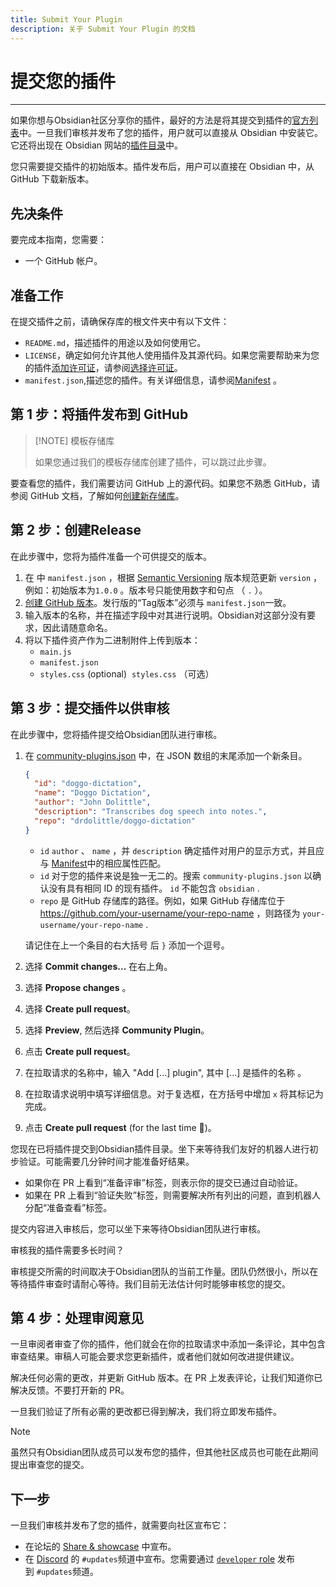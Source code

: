 ```yaml
---
title: Submit Your Plugin
description: 关于 Submit Your Plugin 的文档
---
```

<!--
 * @Author: Raistlind johnd0712@gmail.com
 * @Date: 2024-01-18 10:18:00
 * @LastEditors: Raistlind
 * @LastEditTime: 2024-01-18 10:18:00
 * @Description:
-->

# 提交您的插件

---

如果你想与Obsidian社区分享你的插件，最好的方法是将其提交到插件的[官方列表](https://github.com/obsidianmd/obsidian-releases/blob/master/community-plugins.json)中。一旦我们审核并发布了您的插件，用户就可以直接从 Obsidian 中安装它。它还将出现在 Obsidian 网站的[插件目录](https://obsidian.md/plugins)中。

您只需要提交插件的初始版本。插件发布后，用户可以直接在 Obsidian 中，从 GitHub 下载新版本。

## 先决条件

要完成本指南，您需要：

- 一个 GitHub 帐户。

## 准备工作

在提交插件之前，请确保存库的根文件夹中有以下文件：

- `README.md`，描述插件的用途以及如何使用它。
- `LICENSE`，确定如何允许其他人使用插件及其源代码。如果您需要帮助来为您的插件[添加许可证](https://docs.github.com/en/communities/setting-up-your-project-for-healthy-contributions/adding-a-license-to-a-repository)，请参阅[选择许可证](https://choosealicense.com/)。
- `manifest.json`,描述您的插件。有关详细信息，请参阅[Manifest](https://docs.obsidian.md/Reference/Manifest) 。

## 第 1 步：将插件发布到 GitHub

> [!NOTE] 模板存储库
>
> 如果您通过我们的模板存储库创建了插件，可以跳过此步骤。

要查看您的插件，我们需要访问 GitHub 上的源代码。如果您不熟悉 GitHub，请参阅 GitHub 文档，了解如何[创建新存储库](https://docs.github.com/en/repositories/creating-and-managing-repositories/creating-a-new-repository)。

## 第 2 步：创建Release

在此步骤中，您将为插件准备一个可供提交的版本。

1. 在 中 `manifest.json` ，根据 [Semantic Versioning](https://semver.org/) 版本规范更新 `version` ，例如：初始版本为`1.0.0` 。版本号只能使用数字和句点 （ `.` ）。
2. [创建 GitHub 版本](https://docs.github.com/en/repositories/releasing-projects-on-github/managing-releases-in-a-repository#creating-a-release)。发行版的“Tag版本”必须与 `manifest.json`一致。
3. 输入版本的名称，并在描述字段中对其进行说明。Obsidian对这部分没有要求，因此请随意命名。
4. 将以下插件资产作为二进制附件上传到版本：
   - `main.js`
   - `manifest.json`
   - `styles.css` (optional)  `styles.css` （可选）

## 第 3 步：提交插件以供审核

在此步骤中，您将插件提交给Obsidian团队进行审核。

1. 在 [community-plugins.json](https://github.com/obsidianmd/obsidian-releases/edit/master/community-plugins.json) 中，在 JSON 数组的末尾添加一个新条目。

   ```json
   {
     "id": "doggo-dictation",
     "name": "Doggo Dictation",
     "author": "John Dolittle",
     "description": "Transcribes dog speech into notes.",
     "repo": "drdolittle/doggo-dictation"
   }
   ```

   - `id` `author` 、 `name` ，并 `description` 确定插件对用户的显示方式，并且应与 [Manifest](https://docs.obsidian.md/Reference/Manifest)中的相应属性匹配。
   - `id` 对于您的插件来说是独一无二的。搜索 `community-plugins.json` 以确认没有具有相同 ID 的现有插件。 `id` 不能包含 `obsidian` .
   - `repo` 是 GitHub 存储库的路径。例如，如果 GitHub 存储库位于 https://github.com/your-username/your-repo-name ，则路径为 `your-username/your-repo-name` .

   请记住在上一个条目的右大括号 后 `}` 添加一个逗号。

2. 选择 **Commit changes...** 在右上角。
3. 选择 **Propose changes** 。
4. 选择 **Create pull request**。
5. 选择 **Preview**, 然后选择 **Community Plugin**。
6. 点击 **Create pull request**。
7. 在拉取请求的名称中，输入 "Add [...] plugin", 其中 [...] 是插件的名称 。
8. 在拉取请求说明中填写详细信息。对于复选框，在方括号中增加 `x` 将其标记为完成。
9. 点击 **Create pull request** (for the last time 🤞)。

您现在已将插件提交到Obsidian插件目录。坐下来等待我们友好的机器人进行初步验证。可能需要几分钟时间才能准备好结果。

- 如果你在 PR 上看到“准备评审”标签，则表示你的提交已通过自动验证。
- 如果在 PR 上看到“验证失败”标签，则需要解决所有列出的问题，直到机器人分配“准备查看”标签。

提交内容进入审核后，您可以坐下来等待Obsidian团队进行审核。

审核我的插件需要多长时间？

审核提交所需的时间取决于Obsidian团队的当前工作量。团队仍然很小，所以在等待插件审查时请耐心等待。我们目前无法估计何时能够审核您的提交。

## 第 4 步：处理审阅意见

一旦审阅者审查了你的插件，他们就会在你的拉取请求中添加一条评论，其中包含审查结果。审稿人可能会要求您更新插件，或者他们就如何改进提供建议。

解决任何必需的更改，并更新 GitHub 版本。在 PR 上发表评论，让我们知道你已解决反馈。不要打开新的 PR。

一旦我们验证了所有必需的更改都已得到解决，我们将立即发布插件。

> [!NOTE]
> 虽然只有Obsidian团队成员可以发布您的插件，但其他社区成员也可能在此期间提出审查您的提交。

## 下一步

一旦我们审核并发布了您的插件，就需要向社区宣布它：

- 在论坛的 [Share & showcase](https://forum.obsidian.md/c/share-showcase/9) 中宣布。
- 在 [Discord](https://discord.gg/veuWUTm) 的 `#updates`频道中宣布。您需要通过 [`developer` role](https://discord.com/channels/686053708261228577/702717892533157999/830492034807758859) 发布到 `#updates`频道。
